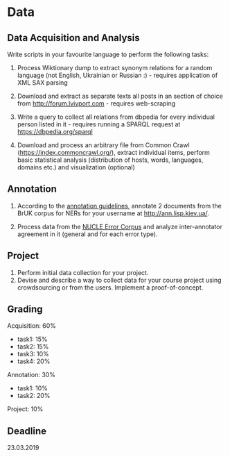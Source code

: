 # Data

## Data Acquisition and Analysis

Write scripts in your favourite language to perform the following tasks:

1. Process Wiktionary dump to extract synonym relations for a random language (not English, Ukrainian or Russian :) - requires application of XML SAX parsing

2. Download and extract as separate texts all posts in an section of choice from <http://forum.lvivport.com> - requires web-scraping

3. Write a query to collect all relations from dbpedia for every individual person listed in it - requires running a SPARQL request at <https://dbpedia.org/sparql>

4. Download and process an arbitrary file from Common Crawl (<https://index.commoncrawl.org/>), extract individual items, perform basic statistical analysis (distribution of hosts, words, languages, domains etc.) and visualization (optional)

## Annotation

1. According to the [annotation guidelines](https://github.com/lang-uk/ner-uk/blob/master/doc/README.md), annotate 2 documents from the BrUK corpus for NERs for your username at <http://ann.lisp.kiev.ua/>.

2. Process data from the [NUCLE Error Corpus](http://www.comp.nus.edu.sg/~nlp/conll14st.html#nucle32) and analyze inter-annotator agreement in it (general and for each error type).

## Project

1. Perform initial data collection for your project.
2. Devise and describe a way to collect data for your course project using crowdsourcing or from the users. Implement a proof-of-concept.


## Grading

Acquisition: 60%

- task1: 15%
- task2: 15%
- task3: 10%
- task4: 20%

Annotation: 30%

- task1: 10%
- task2: 20%

Project: 10%

## Deadline

23.03.2019
